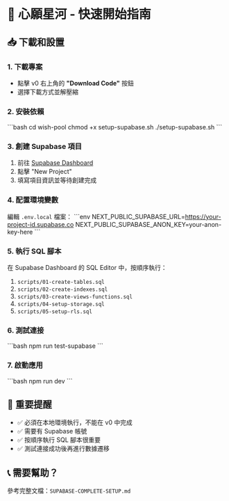 # 🚀 心願星河 - 快速開始指南

## 📥 下載和設置

### 1. 下載專案
- 點擊 v0 右上角的 **"Download Code"** 按鈕
- 選擇下載方式並解壓縮

### 2. 安裝依賴
\`\`\`bash
cd wish-pool
chmod +x setup-supabase.sh
./setup-supabase.sh
\`\`\`

### 3. 創建 Supabase 項目
1. 前往 [Supabase Dashboard](https://supabase.com/dashboard)
2. 點擊 "New Project"
3. 填寫項目資訊並等待創建完成

### 4. 配置環境變數
編輯 `.env.local` 檔案：
\`\`\`env
NEXT_PUBLIC_SUPABASE_URL=https://your-project-id.supabase.co
NEXT_PUBLIC_SUPABASE_ANON_KEY=your-anon-key-here
\`\`\`

### 5. 執行 SQL 腳本
在 Supabase Dashboard 的 SQL Editor 中，按順序執行：
1. `scripts/01-create-tables.sql`
2. `scripts/02-create-indexes.sql`
3. `scripts/03-create-views-functions.sql`
4. `scripts/04-setup-storage.sql`
5. `scripts/05-setup-rls.sql`

### 6. 測試連接
\`\`\`bash
npm run test-supabase
\`\`\`

### 7. 啟動應用
\`\`\`bash
npm run dev
\`\`\`

## 🎯 重要提醒

- ✅ 必須在本地環境執行，不能在 v0 中完成
- ✅ 需要有 Supabase 帳號
- ✅ 按順序執行 SQL 腳本很重要
- ✅ 測試連接成功後再進行數據遷移

## 📞 需要幫助？

參考完整文檔：`SUPABASE-COMPLETE-SETUP.md`
